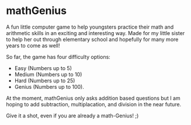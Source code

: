 # mathGenius

A fun little computer game to help youngsters practice their math and arithmetic skills in an exciting and interesting way. Made for my little sister to help her out through elementary school and hopefully for many more years to come as well!

So far, the game has four difficulty options: 

 - Easy (Numbers up to 5)
 - Medium (Numbers up to 10)
 - Hard (Numbers up to 25)
 - Genius (Numbers up to 100). 

At the moment, mathGenius only asks addition based questions but I am hoping to add subtraction, multiplacation, and division in the near future.

Give it a shot, even if you are already a math-Genius! ;)
